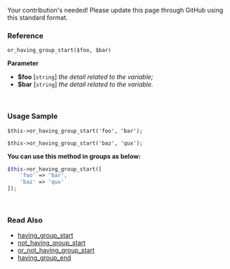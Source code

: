 Your contribution's needed!
Please update this page through GitHub using this standard format.

### Reference
`or_having_group_start($foo, $bar)`

**Parameter**
* **$foo** [`string`] *the detail related to the variable;*
* **$bar** [`string`] *the detail related to the variable.*

&nbsp;

### Usage Sample
`$this->or_having_group_start('foo', 'bar');`

`$this->or_having_group_start('baz', 'qux');`

**You can use this method in groups as below:**
```php
$this->or_having_group_start([
    'foo' => 'bar',
    'baz' => 'qux'
]);
```

&nbsp;

### Read Also
* [having_group_start](./having_group_start)
* [not_having_group_start](./not_having_group_start)
* [or_not_having_group_start](./or_not_having_group_start)
* [having_group_end](./having_group_end)
